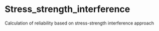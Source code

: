 # Stress_strength_interference
Calculation of reliability based on stress-strength interference approach
